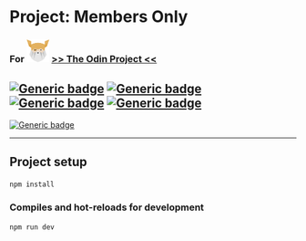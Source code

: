 # Project: Members Only
### For <img src="./odin-logo.svg"  width="40" height="40"> [>> The Odin Project <<](https://www.theodinproject.com/)
## [![Generic badge](https://img.shields.io/badge/Used-HTML-GREEN.svg?style=plastic&logo=HTML5)](https://developer.mozilla.org/en-US/docs/Web/Guide/HTML/HTML5) [![Generic badge](https://img.shields.io/badge/Used-CSS-BLUE.svg?style=plastic&logo=CSS3)](https://www.tutorialrepublic.com/css-tutorial/) [![Generic badge](https://img.shields.io/badge/Used-JavaScript-YELLOW.svg?style=plastic&logo=JavaScript)](https://developer.mozilla.org/en-US/docs/Web/JavaScript) [![Generic badge](https://img.shields.io/badge/Used-Node.js-BRIGHTGREEN.svg?style=plastic&logo=Node.js)](https://nodejs.org/)

[![Generic badge](https://img.shields.io/badge/Live%20demo%20at-Heroku-BLUEVIOLET.svg?style=for-the-badge&logo=GitHub)](https://calm-journey-96640.herokuapp.com/)

<hr>

## Project setup
```
npm install
```

### Compiles and hot-reloads for development
```
npm run dev
```

